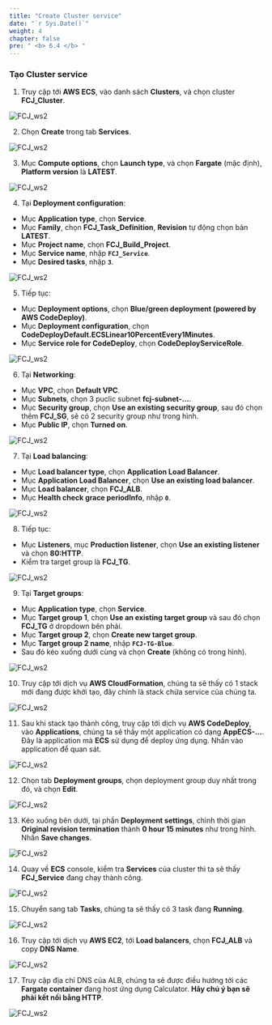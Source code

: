 ```yaml
---
title: "Create Cluster service"
date: "`r Sys.Date()`"
weight: 4
chapter: false
pre: " <b> 6.4 </b> "
---
```


### Tạo Cluster service

1. Truy cập tới **AWS ECS**, vào danh sách **Clusters**, và chọn cluster **FCJ_Cluster**.

![FCJ_ws2](/images/6.codedeploy/10.png)

2. Chọn **Create** trong tab **Services**.

![FCJ_ws2](/images/6.codedeploy/11.png)

3. Mục **Compute options**, chọn **Launch type**, và chọn **Fargate** (mặc định), **Platform version** là **LATEST**.

![FCJ_ws2](/images/6.codedeploy/12.png)

4. Tại **Deployment configuration**:

- Mục **Application type**, chọn **Service**.
- Mục **Family**, chọn **FCJ_Task_Definition**, **Revision** tự động chọn bản **LATEST**.
- Mục **Project name**, chọn **FCJ_Build_Project**.
- Mục **Service name**, nhập **`FCJ_Service`**.
- Mục **Desired tasks**, nhập **`3`**.

![FCJ_ws2](/images/6.codedeploy/13.png)

5. Tiếp tục:

- Mục **Deployment options**, chọn **Blue/green deployment (powered by AWS CodeDeploy)**.
- Mục **Deployment configuration**, chọn **CodeDeployDefault.ECSLinear10PercentEvery1Minutes**.
- Mục **Service role for CodeDeploy**, chọn **CodeDeployServiceRole**.

![FCJ_ws2](/images/6.codedeploy/14.png)

6.  Tại **Networking**:

- Mục **VPC**, chọn **Default VPC**.
- Mục **Subnets**, chọn 3 puclic subnet **fcj-subnet-...**.
- Mục **Security group**, chọn **Use an existing security group**, sau đó chọn thêm **FCJ_SG**, sẽ có 2 security group như trong hình.
- Mục **Public IP**, chọn **Turned on**.

![FCJ_ws2](/images/6.codedeploy/15.png)

7.  Tại **Load balancing**:

- Mục **Load balancer type**, chọn **Application Load Balancer**.
- Mục **Application Load Balancer**, chọn **Use an existing load balancer**.
- Mục **Load balancer**, chọn **FCJ_ALB**.
- Mục **Health check grace periodInfo**, nhập **`0`**.

![FCJ_ws2](/images/6.codedeploy/16.png)

8.  Tiếp tục:

- Mục **Listeners**, mục **Production listener**, chọn **Use an existing listener** và chọn **80:HTTP**.
- Kiểm tra target group là **FCJ_TG**.

![FCJ_ws2](/images/6.codedeploy/17.png)

9.  Tại **Target groups**:

- Mục **Application type**, chọn **Service**.
- Mục **Target group 1**, chọn **Use an existing target group** và sau đó chọn **FCJ_TG** ở dropdown bên phải.
- Mục **Target group 2**, chọn **Create new target group**.
- Mục **Target group 2 name**, nhập **`FCJ-TG-Blue`**.
- Sau đó kéo xuống dưới cùng và chọn **Create** (không có trong hình).

![FCJ_ws2](/images/6.codedeploy/18.png)

10. Truy cập tới dịch vụ **AWS CloudFormation**, chúng ta sẽ thấy có 1 stack mới đang được khởi tạo, đây chính là stack chứa service của chúng ta.

![FCJ_ws2](/images/6.codedeploy/19.png)

11. Sau khi stack tạo thành công, truy cập tới dịch vụ **AWS CodeDeploy**, vào **Applications**, chúng ta sẽ thấy một application có dạng **AppECS-...**. Đây là application mà **ECS** sử dụng để deploy ứng dụng. Nhấn vào application để quan sát.

![FCJ_ws2](/images/6.codedeploy/19_1.png)

12. Chọn tab **Deployment groups**, chọn deployment group duy nhất trong đó, và chọn **Edit**.

![FCJ_ws2](/images/6.codedeploy/19_2.png)

13. Kéo xuống bên dưới, tại phần **Deployment settings**, chình thời gian **Original revision termination** thành **0 hour 15 minutes** như trong hình. Nhấn **Save changes**.

![FCJ_ws2](/images/6.codedeploy/19_3.png)

14. Quay về **ECS** console, kiểm tra **Services** của cluster thì ta sẽ thấy **FCJ_Service** đang chạy thành công.

![FCJ_ws2](/images/6.codedeploy/20.png)

15. Chuyển sang tab **Tasks**, chúng ta sẽ thấy có 3 task đang **Running**.

![FCJ_ws2](/images/6.codedeploy/21.png)

16. Truy cập tới dịch vụ **AWS EC2**, tới **Load balancers**, chọn **FCJ_ALB** và copy **DNS Name**.

![FCJ_ws2](/images/6.codedeploy/22.png)

17. Truy cập địa chỉ DNS của ALB, chúng ta sẽ được điều hướng tới các **Fargate container** đang host ứng dụng Calculator. **Hãy chú ý bạn sẽ phải kết nối bằng HTTP**.

![FCJ_ws2](/images/6.codedeploy/23.png)
